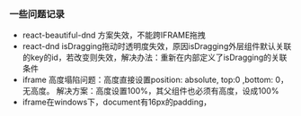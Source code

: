 ### 一些问题记录
- react-beautiful-dnd 方案失效，不能跨IFRAME拖拽
- react-dnd isDragging拖动时透明度失效，原因isDragging外层组件默认关联的key的id，若改变则失效，解决办法：重新在内部定义了isDragging的关联条件
- iframe 高度塌陷问题：高度直接设置position: absolute, top:0 ,bottom: 0，无高度。  解决方案：高度设置100%，其父组件也必须有高度，设成100%
- iframe在windows下，document有16px的padding，